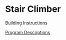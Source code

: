 # Stair Climber

[Building Instructions](https://le-www-live-s.legocdn.com/sc/media/lessons/mindstorms-ev3/building-instructions/model-expansion-set/ev3-model-expansion-set-stair-climber-8f4d9f19b87fa2e37e28aebe2b24486b.pdf)

[Program Descriptions](https://le-www-live-s.legocdn.com/sc/media/files/ev3-program-descriptions/ev3-program-description-stairclimber-950a69a9b493a05232ac9f5cf1572e56.pdf)
